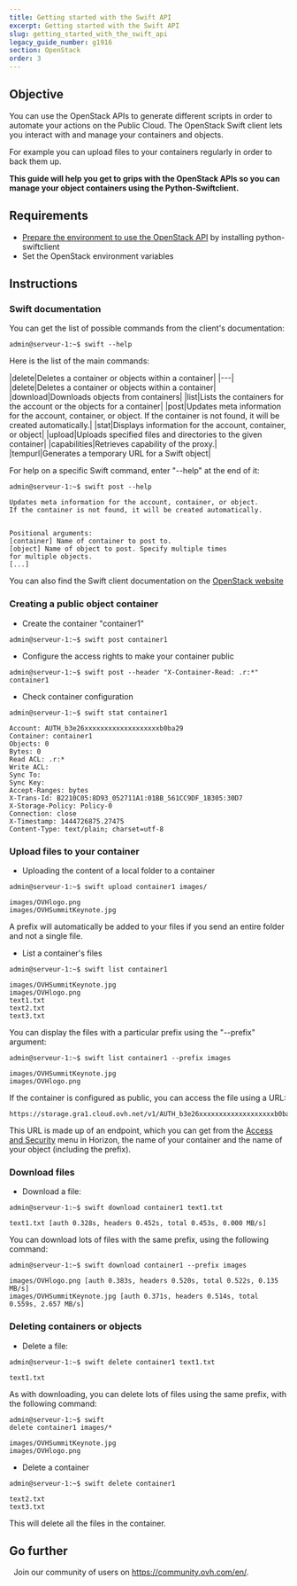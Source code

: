 ```yaml
---
title: Getting started with the Swift API
excerpt: Getting started with the Swift API
slug: getting_started_with_the_swift_api
legacy_guide_number: g1916
section: OpenStack
order: 3
---
```



## Objective

You can use the OpenStack APIs to generate different scripts in order to automate your actions on the Public Cloud. 
The OpenStack Swift client lets you interact with and manage your containers and objects. 

For example you can upload files to your containers regularly in order to back them up. 

**This guide will help you get to grips with the OpenStack APIs so you can manage your object containers using the Python-Swiftclient.**


## Requirements

- [Prepare the environment to use the OpenStack API](../prepare_the_environment_for_using_the_openstack_api/) by installing python-swiftclient
- Set the OpenStack environment variables


## Instructions

### Swift documentation
You can get the list of possible commands from the client's documentation:


```
admin@serveur-1:~$ swift --help
```


Here is the list of the main commands:

|delete|Deletes a container or objects within a container|
|---|
|delete|Deletes a container or objects within a container|
|download|Downloads objects from containers|
|list|Lists the containers for the account or the objects for a container|
|post|Updates meta information for the account, container, or object. If the container is not found, it will be created automatically.|
|stat|Displays information for the account, container, or object|
|upload|Uploads specified files and directories to the given container|
|capabilities|Retrieves capability of the proxy.|
|tempurl|Generates a temporary URL for a Swift object|


For help on a specific Swift command, enter "--help" at the end of it:


```
admin@serveur-1:~$ swift post --help

Updates meta information for the account, container, or object.
If the container is not found, it will be created automatically.


Positional arguments:
[container] Name of container to post to.
[object] Name of object to post. Specify multiple times
for multiple objects.
[...]
```


You can also find the Swift client documentation on the  [OpenStack website](http://docs.openstack.org/cli-reference/content/swiftclient_commands.html)


### Creating a public object container

- Create the container "container1"


```
admin@serveur-1:~$ swift post container1
```


- Configure the access rights to make your container public


```
admin@serveur-1:~$ swift post --header "X-Container-Read: .r:*" container1
```


- Check container configuration


```
admin@serveur-1:~$ swift stat container1

Account: AUTH_b3e26xxxxxxxxxxxxxxxxxxxb0ba29
Container: container1
Objects: 0
Bytes: 0
Read ACL: .r:*
Write ACL:
Sync To:
Sync Key:
Accept-Ranges: bytes
X-Trans-Id: B2210C05:8D93_052711A1:01BB_561CC9DF_1B305:30D7
X-Storage-Policy: Policy-0
Connection: close
X-Timestamp: 1444726875.27475
Content-Type: text/plain; charset=utf-8
```





### Upload files to your container

- Uploading the content of a local folder to a container 


```
admin@serveur-1:~$ swift upload container1 images/

images/OVHlogo.png
images/OVHSummitKeynote.jpg
```



A prefix will automatically be added to your files if you send an entire folder and not a single file.

- List a container's files 


```
admin@serveur-1:~$ swift list container1

images/OVHSummitKeynote.jpg
images/OVHlogo.png
text1.txt
text2.txt
text3.txt
```



You can display the files with a particular prefix using the "--prefix" argument:


```
admin@serveur-1:~$ swift list container1 --prefix images

images/OVHSummitKeynote.jpg
images/OVHlogo.png
```


If the container is configured as public, you can access the file using a URL:

```
https://storage.gra1.cloud.ovh.net/v1/AUTH_b3e26xxxxxxxxxxxxxxxxxxxb0ba29/container1/images/OVHlogo.png
```


This URL is made up of an endpoint, which you can get from the [Access and Security](../access_and_security_in_horizon) menu in Horizon, the name of your container and the name of your object (including the prefix).


### Download files

- Download a file:


```
admin@serveur-1:~$ swift download container1 text1.txt

text1.txt [auth 0.328s, headers 0.452s, total 0.453s, 0.000 MB/s]
```



You can download lots of files with the same prefix, using the following command:


```
admin@serveur-1:~$ swift download container1 --prefix images

images/OVHlogo.png [auth 0.383s, headers 0.520s, total 0.522s, 0.135 MB/s]
images/OVHSummitKeynote.jpg [auth 0.371s, headers 0.514s, total 0.559s, 2.657 MB/s]
```




### Deleting containers or objects

- Delete a file:


```
admin@serveur-1:~$ swift delete container1 text1.txt

text1.txt
```



As with downloading, you can delete lots of files using the same prefix, with the following command:

```
admin@serveur-1:~$ swift 
delete container1 images/*

images/OVHSummitKeynote.jpg
images/OVHlogo.png
```



- Delete a container 


```
admin@serveur-1:~$ swift delete container1

text2.txt
text3.txt
```



This will delete all the files in the container.


## Go further
 
Join our community of users on <https://community.ovh.com/en/>.
